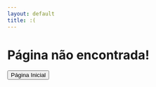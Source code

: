 ```yaml
---
layout: default
title: :(
---
```


# Página não encontrada!
<a href="/{{ site.repository-name }}/"><button>Página Inicial</button></a>
